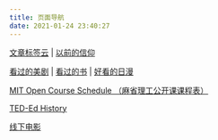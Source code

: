 ```yaml
---
title: 页面导航
date: 2021-01-24 23:40:27
---
```


[文章标签云](/tags) | [以前的信仰](/pages/said-before)

[看过的美剧](/pages/tv-us)
| [看过的书](/pages/books-read)
| [好看的日漫](/pages/tv-jp)

[MIT Open Course Schedule （麻省理工公开课课程表）](/pages/mit-open-course-schedule)

[TED-Ed History](/pages/ted-ed-history)

[线下电影](/pages/offline-movies)

